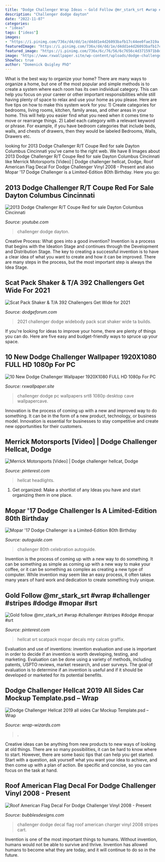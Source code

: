 ```yaml
---
title: "Dodge Challenger Wrap Ideas ~ Gold Follow @mr_stark_srt #wrap #challenger #stripes #dodge #mopar #srt"
description: "Challenger dodge dayton"
date: "2022-11-07"
categories:
- "ideas"
tags: ["ideas"]
images:
- "https://i.pinimg.com/736x/d4/dd/1e/d4dd1e4d26093bafb17c44ee0fae319a.jpg"
featuredImage: "https://i.pinimg.com/736x/d4/dd/1e/d4dd1e4d26093bafb17c44ee0fae319a.jpg"
featured_image: "https://i.pinimg.com/736x/6c/76/56/6c7656c4d3715971b8ddc0a3545c576d.jpg"
image: "https://www.rxwallpaper.site/wp-content/uploads/dodge-challenger-wallpapers-wallpaper-cave-1.jpg"
ShowToc: true
author: "Domenick Quigley PhD"
---
```



What is the best way to organize your home?
There are many ways to organize a home, but one of the most popular and simple methods is to create a system where each room has its own individual category. This can help you focus on your career or other important responsibilities while still having plenty of space to relax and use your home as you please. Here are five tips on how to make this system work for you: 1) Create categories for bedrooms, living rooms, kitchen, family areas, and other areas in your home. This will help you easier find what you need when it comes time to move or rearrange things. 2) Label each category with a relevant keyword or phrase. For example, if you have bedroom categories that include beds, walls, and chests of drawers, then they would be labeled Bedrooms, Walls, Drawers etc.

	

		
looking for 2013 Dodge Challenger R/T Coupe Red for sale Dayton Columbus Cincinnati you've came to the right web. We have 8 Images about 2013 Dodge Challenger R/T Coupe Red for sale Dayton Columbus Cincinnati like Merrick Motorsports [Video] | Dodge challenger hellcat, Dodge, Roof American Flag Decal For Dodge Challenger Vinyl 2008 - Present and also Mopar &#039;17 Dodge Challenger is a Limited-Edition 80th Birthday. Here you go:
		
    
## 2013 Dodge Challenger R/T Coupe Red For Sale Dayton Columbus Cincinnati

<img loading=lazy src="http://i.ytimg.com/vi/9ZsahtOUrD0/maxresdefault.jpg" onerror="this.onerror=null;this.src='https://tse4.mm.bing.net/th?id=OIP.VwNgw3epkTYadbl-2WKlawHaEK&amp;pid=15.1';" alt="2013 Dodge Challenger R/T Coupe Red for sale Dayton Columbus Cincinnati">

_Source: youtube.com_

>challenger dodge dayton. 

	

Creative Process: What goes into a good invention?
Invention is a process that begins with the Ideation Stage and continues through the Development and Distribution Stage. The key to creating a successful invention is to have a clear idea of what you want to create and how it can be improved. There are many steps in the process, but the most important step is always the Idea Stage.

    
## Scat Pack Shaker &amp; T/A 392 Challengers Get Wide For 2021

<img loading=lazy src="https://dodgeforum.com/wp-content/uploads/2020/09/2021-Dodge-Challenger-TA-392-Widebody-scaled.jpg" onerror="this.onerror=null;this.src='https://tse2.mm.bing.net/th?id=OIP.o5bUGtoYiWC8vRmZLBgoQgHaEo&amp;pid=15.1';" alt="Scat Pack Shaker &amp; T/A 392 Challengers Get Wide for 2021">

_Source: dodgeforum.com_

>2021 challenger dodge widebody pack scat shaker wide ta builds. 

	

If you're looking for ideas to improve your home, there are plenty of things you can do. Here are five easy and budget-friendly ways to spruce up your space.

    
## 10 New Dodge Challenger Wallpaper 1920X1080 FULL HD 1080p For PC

<img loading=lazy src="https://www.rxwallpaper.site/wp-content/uploads/dodge-challenger-wallpapers-wallpaper-cave-1.jpg" onerror="this.onerror=null;this.src='https://tse4.mm.bing.net/th?id=OIP.sAoNBuXWYxa3Lu0OiBHSpQHaFj&amp;pid=15.1';" alt="10 New Dodge Challenger Wallpaper 1920X1080 FULL HD 1080p For PC">

_Source: rxwallpaper.site_

>challenger dodge pc wallpapers srt8 1080p desktop cave wallpapercave. 

	

Innovation is the process of coming up with a new and improved way to do something. It can be in the form of a new product, technology, or business model. Innovation is essential for businesses to stay competitive and create new opportunities for their customers.

    
## Merrick Motorsports [Video] | Dodge Challenger Hellcat, Dodge

<img loading=lazy src="https://i.pinimg.com/736x/d4/dd/1e/d4dd1e4d26093bafb17c44ee0fae319a.jpg" onerror="this.onerror=null;this.src='https://tse4.mm.bing.net/th?id=OIP.DO3v3K8JUkJqjYTD298QOwHaNK&amp;pid=15.1';" alt="Merrick Motorsports [Video] | Dodge challenger hellcat, Dodge">

_Source: pinterest.com_

>hellcat headlights. 

	

1. Get organized: Make a shortlist of any Ideas you have and start organizing them in one place.

    
## Mopar &#039;17 Dodge Challenger Is A Limited-Edition 80th Birthday

<img loading=lazy src="https://www.autoguide.com/blog/wp-content/gallery/mopar-17-challenger-live-photos/Mopar-17-Dodge-Challenger-7.JPG" onerror="this.onerror=null;this.src='https://tse2.mm.bing.net/th?id=OIP.k0Npibjdabk59JlN5xkF3QHaE8&amp;pid=15.1';" alt="Mopar &#039;17 Dodge Challenger is a Limited-Edition 80th Birthday">

_Source: autoguide.com_

>challenger 80th celebration autoguide. 

	

Invention is the process of coming up with a new way to do something. It can be something as simple as coming up with a new way to make your coffee, or it can be something as complex as creating a new type of computer. While invention may seem like an easy process, it often takes many years of hard work and dedication to create something truly unique.

    
## Gold Follow @mr_stark_srt #wrap #challenger #stripes #dodge #mopar #srt

<img loading=lazy src="https://i.pinimg.com/736x/6c/76/56/6c7656c4d3715971b8ddc0a3545c576d.jpg" onerror="this.onerror=null;this.src='https://tse2.mm.bing.net/th?id=OIP.7BWpMciImpz1r8j7uCj7sQHaFh&amp;pid=15.1';" alt="Gold follow @mr_stark_srt #wrap #challenger #stripes #dodge #mopar #srt">

_Source: pinterest.com_

>hellcat srt scatpack mopar decals mty calcas graffix. 

	

Evaluation and use of inventions:
invention evaluation and use is important in order to decide if an invention is worth developing, testing, and marketing. Evaluation can be done using a variety of methods, including patents, USPTO reviews, market research, and user surveys. The goal of evaluation is to determine if an invention is useful and if it should be developed or marketed for its potential benefits.

    
## Dodge Challenger Hellcat 2019 All Sides Car Mockup Template.psd – Wrap

<img loading=lazy src="https://cdn.shopify.com/s/files/1/0114/7938/4164/products/DodgeChallengerHellcat2019_2_1024x1024.jpg?v=1607972234" onerror="this.onerror=null;this.src='https://tse4.mm.bing.net/th?id=OIP.k-JIcQT1G3iBl8rIWa9yNgHaDO&amp;pid=15.1';" alt="Dodge Challenger Hellcat 2019 all sides Car Mockup Template.psd – Wrap">

_Source: wrap-wizards.com_

>. 

	

Creative ideas can be anything from new products to new ways of looking at old things. There are so many possibilities, it can be hard to know where to start. However, there are some basic tips that can help you get started. Start with a question, ask yourself what you want your idea to achieve, and then come up with a plan of action. Be specific and concise, so you can focus on the task at hand.

    
## Roof American Flag Decal For Dodge Challenger Vinyl 2008 - Present

<img loading=lazy src="https://cdn.shopify.com/s/files/1/0002/7230/2108/products/challenger_1200x1200.jpg?v=1538036924" onerror="this.onerror=null;this.src='https://tse2.mm.bing.net/th?id=OIP.SnNCv5oqHrTY-kEYRwGlUAHaFj&amp;pid=15.1';" alt="Roof American Flag Decal For Dodge Challenger Vinyl 2008 - Present">

_Source: bubblesdesigns.com_

>challenger dodge decal flag roof american charger vinyl 2008 stripes cart. 

	

Invention is one of the most important things to humans. Without invention, humans would not be able to survive and thrive. Invention has allowed humans to become what they are today, and it will continue to do so in the future.

